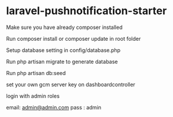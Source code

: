 # laravel-pushnotification-starter

Make sure you have already composer installed

Run composer install or composer update in root folder

Setup database setting in config/database.php

Run php artisan migrate to generate database

Run php artisan db:seed

set your own gcm server key on dashboardcontroller

login with admin roles

email: admin@admin.com
pass : admin
